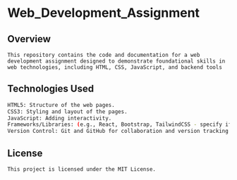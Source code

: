 # Web_Development_Assignment 

## Overview

`
This repository contains the code and documentation for a web development assignment designed to demonstrate foundational skills in web technologies, including HTML, CSS, JavaScript, and backend tools
`

## Technologies Used

``` bash
HTML5: Structure of the web pages.
CSS3: Styling and layout of the pages.
JavaScript: Adding interactivity.
Frameworks/Libraries: (e.g., React, Bootstrap, TailwindCSS - specify if used).
Version Control: Git and GitHub for collaboration and version tracking.
```

## License

`This project is licensed under the MIT License.`